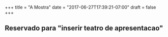+++
title = "A Mostra"
date = "2017-06-27T17:39:21-07:00"
draft = false
+++

## Reservado para "inserir teatro de apresentacao"
